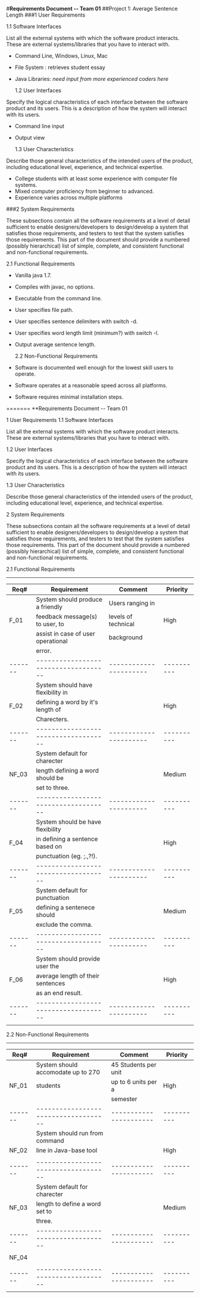#**Requirements Document -- Team 01**
##Project 1: Average Sentence Length
###1 User Requirements

1.1 Software Interfaces

List all the external systems with which the software product interacts. These are external systems/libraries 
that you have to interact with.

- Command Line, Windows, Linux, Mac
- File System : retrieves student essay
- Java Libraries: _need input from more experienced coders here_
 
 
  1.2 User Interfaces

Specify the logical characteristics of each interface between the software product and its users. This is a description of how the system will interact with its users.

- Command line input
- Output view

  1.3 User Characteristics

Describe those general characteristics of the intended users of the product, including educational level, experience, and technical expertise.

- College students with at least some experience with computer file systems.
- Mixed computer proficiency from beginner to advanced.
- Experience varies across multiple platforms


###2 System Requirements

These subsections contain all the software requirements at a level of detail sufficient to enable designers/developers to design/develop a system that satisfies those requirements, and testers to test that the system satisfies those requirements. This part of the document should provide a numbered (possibly hierarchical) list of simple, complete, and consistent functional and non-functional requirements.
 
  2.1 Functional Requirements

- Vanilla java 1.7.
- Compiles with javac, no options.
- Executable from the command line.
- User specifies file path.
- User specifies sentence delimiters with switch -d.
- User specifies word length limit (minimum?) with switch -l.
- Output average sentence length. 

  
  2.2 Non-Functional Requirements

- Software is documented well enough for the lowest skill users to operate.
- Software operates at a reasonable speed across all platforms.
- Software requires minimal installation steps. 



=======
 **Requirements Document -- Team 01

1 User Requirements
  1.1 Software Interfaces

List all the external systems with which the software product interacts. These are external systems/libraries that you have to interact with.

  1.2 User Interfaces

Specify the logical characteristics of each interface between the software product and its users. This is a description of how the system will interact with its users.

  1.3 User Characteristics

Describe those general characteristics of the intended users of the product, including educational level, experience, and technical expertise.

2 System Requirements

These subsections contain all the software requirements at a level of detail sufficient to enable designers/developers to design/develop a system that satisfies those requirements, and testers to test that the system satisfies those requirements. This part of the document should provide a numbered (possibly hierarchical) list of simple, complete, and consistent functional and non-functional requirements.
 
 2.1 Functional Requirements
  _______________________________________________________________________________
  | Req#  |             Requirement            |        Comment       | Priority |
  |-------|------------------------------------|----------------------|----------|
  |       | System should produce a friendly   | Users ranging in     |          |
  | F_01  | feedback message(s) to user, to    | levels of technical  |   High   |
  |       | assist in case of user operational | background           |          |
  |       | error.                             |                      |          |
  |-------|------------------------------------|----------------------|----------|
  |       | System should have flexibility in  |                      |          |
  | F_02  | defining a word by it's length of  |                      |   High   |
  |       | Charecters.                        |                      |          |
  |-------|------------------------------------|----------------------|----------|
  |       | System default for charecter       |                      |          |
  | NF_03 | length defining a word should be   |                      |  Medium  |
  |       | set to three.                      |                      |          |
  |-------|------------------------------------|----------------------|----------|
  |       | System should be have flexibility  |                      |          |
  | F_04  | in defining a sentence based on    |                      |   High   |
  |       | punctuation (eg. ;.,?!).           |                      |          |
  |-------|------------------------------------|----------------------|----------|
  |       | System default for punctuation     |                      |          |
  | F_05  | defining a sentenece should        |                      |  Medium  |
  |       | exclude the comma.                 |                      |          |
  |-------|------------------------------------|----------------------|----------|
  |       | System should provide user the     |                      |          |
  | F_06  | average length of their sentences  |                      |   High   |
  |       | as an end result.                  |                      |          |
  |-------|------------------------------------|----------------------|----------|
  |       |                                    |                      |          |

  2.2 Non-Functional Requirements
  _______________________________________________________________________________
  | Req#  |             Requirement            |        Comment       | Priority |
  |-------|------------------------------------|----------------------|----------|
  |       | System should accomodate up to 270 |45 Students per unit  |          |
  | NF_01 | students                           |up to 6 units per a   |   High   |
  |       |                                    |semester              |          |
  |-------|------------------------------------|----------------------|----------|
  |       | System should run from command     |                      |          |
  | NF_02 | line in Java-base tool             |                      |   High   |
  |       |                                    |                      |          |
  |-------|------------------------------------|----------------------|----------|
  |       | System default for charecter       |                      |          |
  | NF_03 | length to define a word set to     |                      |  Medium  |
  |       | three.                             |                      |          |
  |-------|------------------------------------|----------------------|----------|
  |       |                                    |                      |          |
  | NF_04 |                                    |                      |          |
  |       |                                    |                      |          |
  |-------|------------------------------------|----------------------|----------|
  |       |                                    |                      |          |



